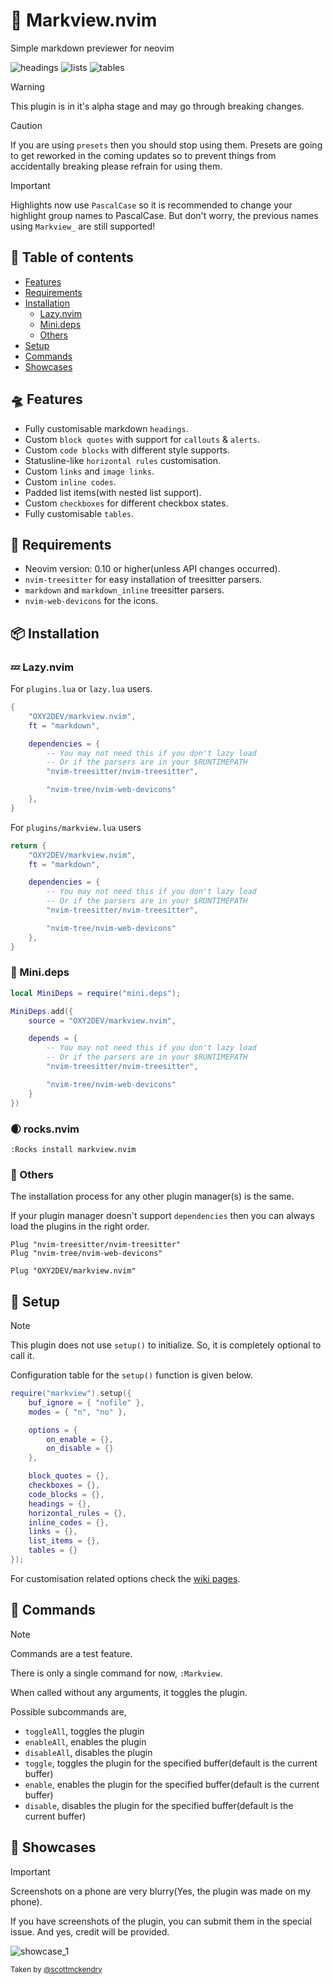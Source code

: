 # 📜 Markview.nvim

<p text-align="center">Simple markdown previewer for neovim</p>

![headings](./images/headings.jpg)
![lists](./images/lists.jpg)
![tables](./images/tables.jpg)

>[!WARNING]
> This plugin is in it's alpha stage and may go through breaking changes.

>[!CAUTION]
> If you are using `presets` then you should stop using them. Presets are going to get reworked in the coming updates so to prevent things from accidentally breaking please refrain for using them.

>[!IMPORTANT]
> Highlights now use `PascalCase` so it is recommended to change your highlight group names to PascalCase. But don't worry, the previous names using `Markview_` are still supported!

## 📑 Table of contents

- [Features](#-features)
- [Requirements](#-requirements)
- [Installation](#-installation)
  - [Lazy.nvim](#-lazynvim)
  - [Mini.deps](#-minideps)
  - [Others](#-others)
- [Setup](#-setup)
- [Commands](#-commands)
- [Showcases](#-showcases)

## 🛸 Features

- Fully customisable markdown `headings`.
- Custom `block quotes` with support for `callouts` & `alerts`.
- Custom `code blocks` with different style supports.
- Statusline-like `horizontal rules` customisation.
- Custom `links` and `image links`.
- Custom `inline codes`.
- Padded list items(with nested list support).
- Custom `checkboxes` for different checkbox states.
- Fully customisable `tables`.

## 🔭 Requirements

- Neovim version: 0.10 or higher(unless API changes occurred).
- `nvim-treesitter` for easy installation of treesitter parsers.
- `markdown` and `markdown_inline` treesitter parsers.
- `nvim-web-devicons` for the icons.

## 📦 Installation

### 💤 Lazy.nvim

For `plugins.lua` or `lazy.lua` users.

```lua
{
    "OXY2DEV/markview.nvim",
    ft = "markdown",

    dependencies = {
        -- You may not need this if you don't lazy load
        -- Or if the parsers are in your $RUNTIMEPATH
        "nvim-treesitter/nvim-treesitter",

        "nvim-tree/nvim-web-devicons"
    },
}
```

For `plugins/markview.lua` users

```lua
return {
    "OXY2DEV/markview.nvim",
    ft = "markdown",

    dependencies = {
        -- You may not need this if you don't lazy load
        -- Or if the parsers are in your $RUNTIMEPATH
        "nvim-treesitter/nvim-treesitter",

        "nvim-tree/nvim-web-devicons"
    },
}
```

### 🦠 Mini.deps

```lua
local MiniDeps = require("mini.deps");

MiniDeps.add({
    source = "OXY2DEV/markview.nvim",

    depends = {
        -- You may not need this if you don't lazy load
        -- Or if the parsers are in your $RUNTIMEPATH
        "nvim-treesitter/nvim-treesitter",

        "nvim-tree/nvim-web-devicons"
    }
})
```

### 🌒 rocks.nvim

```vimscript
:Rocks install markview.nvim
```

### 🤔 Others

The installation process for any other plugin manager(s) is the same.

If your plugin manager doesn't support `dependencies` then you can always load the plugins in the right order.

```vim
Plug "nvim-treesitter/nvim-treesitter"
Plug "nvim-tree/nvim-web-devicons"

Plug "OXY2DEV/markview.nvim"
```

## 🧭 Setup

>[!NOTE]
> This plugin does not use `setup()` to initialize. So, it is completely optional to call it.

Configuration table for the `setup()` function is given below.

```lua
require("markview").setup({
    buf_ignore = { "nofile" },
    modes = { "n", "no" },

    options = {
        on_enable = {},
        on_disable = {}
    },

    block_quotes = {},
    checkboxes = {},
    code_blocks = {},
    headings = {},
    horizontal_rules = {},
    inline_codes = {},
    links = {},
    list_items = {},
    tables = {}
});
```

 For customisation related options check the [wiki pages](https://github.com/OXY2DEV/markview.nvim/wiki).

## 🎹 Commands

>[!NOTE]
> Commands are a test feature.

There is only a single command for now, `:Markview`.

When called without any arguments, it toggles the plugin.

Possible subcommands are,

- `toggleAll`, toggles the plugin
- `enableAll`, enables the plugin
- `disableAll`, disables the plugin
- `toggle`, toggles the plugin for the specified buffer(default is the current buffer)
- `enable`, enables the plugin for the specified buffer(default is the current buffer)
- `disable`, disables the plugin for the specified buffer(default is the current buffer)

## 👾 Showcases

>[!IMPORTANT]
> Screenshots on a phone are very blurry(Yes, the plugin was made on my phone).
>
> If you have screenshots of the plugin, you can submit them in the special issue. And yes, credit will be provided.

![showcase_1](./images/preview_1.png)

<sub>Taken by <a href="https://github.com/scottmckendry">@scottmckendry</a></sub>


